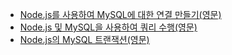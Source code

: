 * [Node.js를 사용하여 MySQL에 대한 연결 만들기(영문)](https://github.com/mysqljs/mysql/blob/master/Readme.md#establishing-connections)
* [Node.js 및 MySQL을 사용하여 쿼리 수행(영문)](https://github.com/mysqljs/mysql/blob/master/Readme.md#performing-queries)
* [Node.js의 MySQL 트랜잭션(영문)](https://github.com/mysqljs/mysql/blob/master/Readme.md#transactions)

